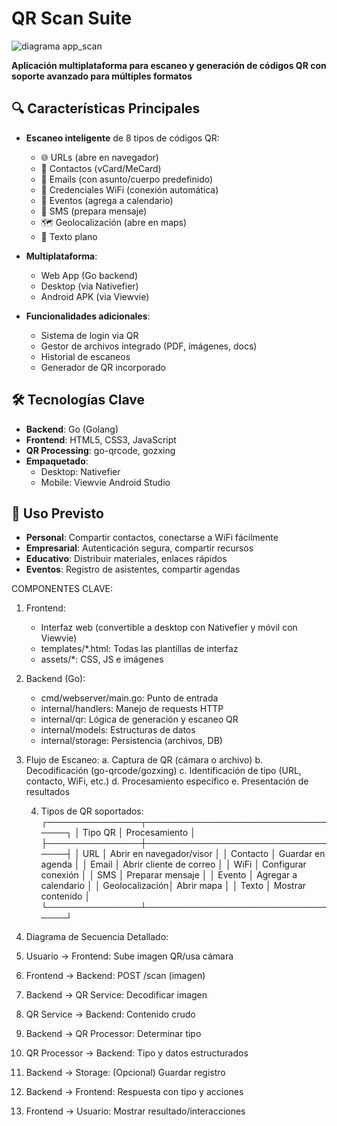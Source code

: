 # QR Scan Suite


![diagrama app_scan](https://github.com/user-attachments/assets/f81d14e8-2687-4f75-aab2-a7ce36dc0194)


**Aplicación multiplataforma para escaneo y generación de códigos QR con soporte avanzado para múltiples formatos**

## 🔍 Características Principales

- **Escaneo inteligente** de 8 tipos de códigos QR:
  - 🌐 URLs (abre en navegador)
  - 📇 Contactos (vCard/MeCard)
  - 📧 Emails (con asunto/cuerpo predefinido)
  - 📶 Credenciales WiFi (conexión automática)
  - 📅 Eventos (agrega a calendario)
  - 📱 SMS (prepara mensaje)
  - 🗺️ Geolocalización (abre en maps)
  - 📝 Texto plano

- **Multiplataforma**:
  - Web App (Go backend)
  - Desktop (via Nativefier)
  - Android APK (via Viewvie)

- **Funcionalidades adicionales**:
  - Sistema de login via QR
  - Gestor de archivos integrado (PDF, imágenes, docs)
  - Historial de escaneos
  - Generador de QR incorporado

## 🛠️ Tecnologías Clave

- **Backend**: Go (Golang)
- **Frontend**: HTML5, CSS3, JavaScript
- **QR Processing**: go-qrcode, gozxing
- **Empaquetado**: 
  - Desktop: Nativefier
  - Mobile: Viewvie Android Studio

## 🚀 Uso Previsto

- **Personal**: Compartir contactos, conectarse a WiFi fácilmente
- **Empresarial**: Autenticación segura, compartir recursos
- **Educativo**: Distribuir materiales, enlaces rápidos
- **Eventos**: Registro de asistentes, compartir agendas




COMPONENTES CLAVE:

1. Frontend:
   - Interfaz web (convertible a desktop con Nativefier y móvil con Viewvie)
   - templates/*.html: Todas las plantillas de interfaz
   - assets/*: CSS, JS e imágenes

2. Backend (Go):
   - cmd/webserver/main.go: Punto de entrada
   - internal/handlers: Manejo de requests HTTP
   - internal/qr: Lógica de generación y escaneo QR
   - internal/models: Estructuras de datos
   - internal/storage: Persistencia (archivos, DB)

3. Flujo de Escaneo:
   a. Captura de QR (cámara o archivo)
   b. Decodificación (go-qrcode/gozxing)
   c. Identificación de tipo (URL, contacto, WiFi, etc.)
   d. Procesamiento específico
   e. Presentación de resultados

   4. Tipos de QR soportados:
   ┌───────────────┬─────────────────────────────────┐
   │   Tipo QR     │      Procesamiento              │
   ├───────────────┼─────────────────────────────────┤
   │ URL           │ Abrir en navegador/visor        │
   │ Contacto      │ Guardar en agenda               │
   │ Email         │ Abrir cliente de correo         │
   │ WiFi          │ Configurar conexión             │
   │ SMS           │ Preparar mensaje                │
   │ Evento        │ Agregar a calendario            │
   │ Geolocalización│ Abrir mapa                     │
   │ Texto         │ Mostrar contenido               │
   └───────────────┴─────────────────────────────────┘

5. Diagrama de Secuencia Detallado:
1. Usuario → Frontend: Sube imagen QR/usa cámara
2. Frontend → Backend: POST /scan (imagen)
3. Backend → QR Service: Decodificar imagen
4. QR Service → Backend: Contenido crudo
5. Backend → QR Processor: Determinar tipo
6. QR Processor → Backend: Tipo y datos estructurados
7. Backend → Storage: (Opcional) Guardar registro
8. Backend → Frontend: Respuesta con tipo y acciones
9. Frontend → Usuario: Mostrar resultado/interacciones
